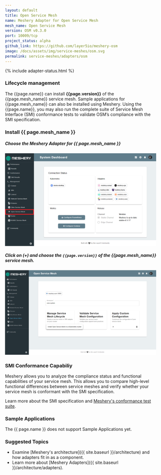 ```yaml
---
layout: default
title: Open Service Mesh
name: Meshery Adapter for Open Service Mesh
mesh_name: Open Service Mesh
version: OSM v0.3.0
port: 10009/tcp
project_status: alpha
github_link: https://github.com/layer5io/meshery-osm
image: /docs/assets/img/service-meshes/osm.svg
permalink: service-meshes/adapters/osm
---
```


{% include adapter-status.html %}

### Lifecycle management

The {{page.name}} can install **{{page.version}}** of the {{page.mesh_name}} service mesh. Sample applications for {{page.mesh_name}} can also be installed using Meshery. Using the {{page.name}}, you may also run the complete suite of Service Mesh Interface (SMI) conformance tests to validate OSM’s compliance with the SMI specification.

### Install {{ page.mesh_name }}

##### **Choose the Meshery Adapter for {{ page.mesh_name }}**

<a href="/docs/assets/img/adapters/osm/osm-adapter.png">
  <img style="width:500px;" src="/docs/assets/img/adapters/osm/osm-adapter.png" />
</a>

##### **Click on (+) and choose the `{{page.version}}` of the {{page.mesh_name}} service mesh.**

<a href="/docs/assets/img/adapters/osm/osm-install.png">
  <img style="width:500px;" src="/docs/assets/img/adapters/osm/osm-install.png" />
</a>


### SMI Conformance Capabiliy

Meshery allows you to analyze the compliance status and functional capabilities of your service mesh. This allows you to compare high-level functional differences between service meshes and verify whether your service mesh is conformant with the SMI specification.

Learn more about the SMI specification and [Meshery's conformance test suite](https://meshery.layer5.io/docs/functionality/smi-conformance).

### Sample Applications

The {{ page.name }} does not support Sample Applications yet.

### Suggested Topics

- Examine [Meshery's architecture]({{ site.baseurl }}/architecture) and how adapters fit in as a component.
- Learn more about [Meshery Adapters]({{ site.baseurl }}/architecture/adapters).

